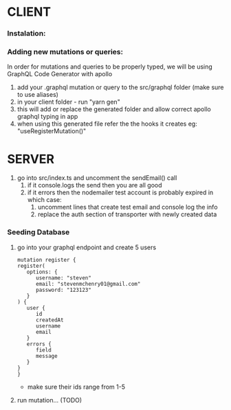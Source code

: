 # CLIENT

### Instalation:

### Adding new mutations or queries:

In order for mutations and queries to be properly typed, we will be using GraphQL Code Generator with apollo

1. add your .graphql mutation or query to the src/graphql folder (make sure to use aliases)
2. in your client folder - run "yarn gen"
3. this will add or replace the generated folder and allow correct apollo graphql typing in app
4. when using this generated file refer the the hooks it creates eg: "useRegisterMutation()"

# SERVER

1. go into src/index.ts and uncomment the sendEmail() call
   1. if it console.logs the send then you are all good
   2. if it errors then the nodemailer test account is probably expired in which case:
      1. uncomment lines that create test email and console log the info
      2. replace the auth section of transporter with newly created data

### Seeding Database
1. go into your graphql endpoint and create 5 users
   ```
   mutation register {
   register(
      options: {
         username: "steven"
         email: "stevenmchenry01@gmail.com"
         password: "123123"
      } 
   ) {
      user {
         id
         createdAt
         username
         email
      }
      errors {
         field
         message
      }
   }
   }
   ```
   - make sure their ids range from 1-5

2. run mutation... (TODO)
